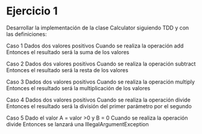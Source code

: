 # Ejercicio 1

Desarrollar la implementación de la clase Calculator siguiendo TDD y con las definiciones:

Caso 1
Dados dos valores positivos
Cuando se realiza la operación add
Entonces el resultado será la suma de los valores

Caso 2
Dados dos valores positivos
Cuando se realiza la operación subtract
Entonces el resultado será la resta de los valores

Caso 3
Dados dos valores positivos
Cuando se realiza la operación multiply
Entonces el resultado será la multiplicación de los valores

Caso 4
Dados dos valores positivos
Cuando se realiza la operación divide
Entonces el resultado será la división del primer parámetro por el segundo

Caso 5
Dado el valor A = valor >0 y B = 0
Cuando se realiza la operación divide
Entonces se lanzará una IllegalArgumentException
